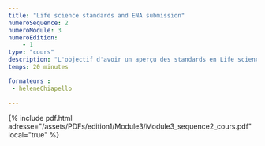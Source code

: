 ```yaml
---
title: "Life science standards and ENA submission"
numeroSequence: 2
numeroModule: 3
numeroEdition:
    - 1
type: "cours"
description: "L'objectif d'avoir un aperçu des standards en Life science et comment soumettre sur l'ENA"
temps: 20 minutes

formateurs : 
 - heleneChiapello
  
---
```


{% include pdf.html adresse="/assets/PDFs/edition1/Module3/Module3_sequence2_cours.pdf" local="true" %}
